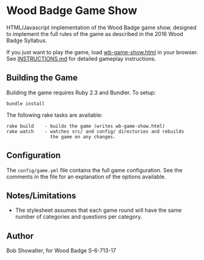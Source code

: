 # Wood Badge Game Show

HTML/Javascript implementation of the Wood Badge game show, designed to
implement the full rules of the game as described in the 2016 Wood Badge
Syllabus.

If you just want to play the game, load
[wb-game-show.html](wb-game-show.html) in your browser. See
[INSTRUCTIONS.md](INSTRUCTIONS.md) for detailed gameplay instructions.

## Building the Game

Building the game requires Ruby 2.3 and Bundler. To setup:

    bundle install

The following rake tasks are available:

    rake build    - builds the game (writes wb-game-show.html)
    rake watch    - watches src/ and config/ directories and rebuilds
                    the game on any changes.

## Configuration

The `config/game.yml` file contains the full game configuration. See the
comments in the file for an explanation of the options available.

## Notes/Limitations

* The stylesheet assumes that each game round will have the same number
  of categories and questions per category.

## Author

Bob Showalter, for Wood Badge S-6-713-17
